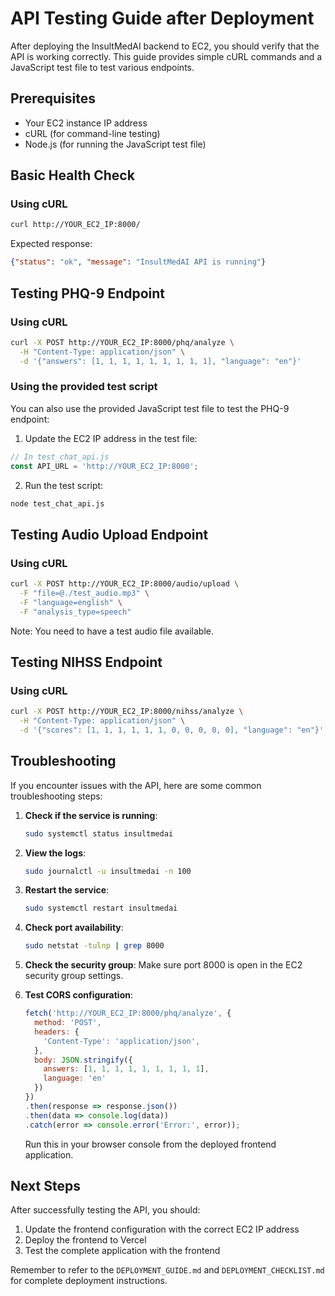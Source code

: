 # API Testing Guide after Deployment

After deploying the InsultMedAI backend to EC2, you should verify that the API is working correctly. This guide provides simple cURL commands and a JavaScript test file to test various endpoints.

## Prerequisites
- Your EC2 instance IP address
- cURL (for command-line testing)
- Node.js (for running the JavaScript test file)

## Basic Health Check

### Using cURL
```bash
curl http://YOUR_EC2_IP:8000/
```

Expected response:
```json
{"status": "ok", "message": "InsultMedAI API is running"}
```

## Testing PHQ-9 Endpoint

### Using cURL
```bash
curl -X POST http://YOUR_EC2_IP:8000/phq/analyze \
  -H "Content-Type: application/json" \
  -d '{"answers": [1, 1, 1, 1, 1, 1, 1, 1, 1], "language": "en"}'
```

### Using the provided test script
You can also use the provided JavaScript test file to test the PHQ-9 endpoint:

1. Update the EC2 IP address in the test file:

```javascript
// In test_chat_api.js
const API_URL = 'http://YOUR_EC2_IP:8000';
```

2. Run the test script:

```bash
node test_chat_api.js
```

## Testing Audio Upload Endpoint

### Using cURL
```bash
curl -X POST http://YOUR_EC2_IP:8000/audio/upload \
  -F "file=@./test_audio.mp3" \
  -F "language=english" \
  -F "analysis_type=speech"
```

Note: You need to have a test audio file available.

## Testing NIHSS Endpoint

### Using cURL
```bash
curl -X POST http://YOUR_EC2_IP:8000/nihss/analyze \
  -H "Content-Type: application/json" \
  -d '{"scores": [1, 1, 1, 1, 1, 1, 0, 0, 0, 0, 0], "language": "en"}'
```

## Troubleshooting

If you encounter issues with the API, here are some common troubleshooting steps:

1. **Check if the service is running**:
   ```bash
   sudo systemctl status insultmedai
   ```

2. **View the logs**:
   ```bash
   sudo journalctl -u insultmedai -n 100
   ```

3. **Restart the service**:
   ```bash
   sudo systemctl restart insultmedai
   ```

4. **Check port availability**:
   ```bash
   sudo netstat -tulnp | grep 8000
   ```

5. **Check the security group**:
   Make sure port 8000 is open in the EC2 security group settings.

6. **Test CORS configuration**:
   ```javascript
   fetch('http://YOUR_EC2_IP:8000/phq/analyze', {
     method: 'POST',
     headers: {
       'Content-Type': 'application/json',
     },
     body: JSON.stringify({
       answers: [1, 1, 1, 1, 1, 1, 1, 1, 1],
       language: 'en'
     })
   })
   .then(response => response.json())
   .then(data => console.log(data))
   .catch(error => console.error('Error:', error));
   ```
   Run this in your browser console from the deployed frontend application.

## Next Steps

After successfully testing the API, you should:

1. Update the frontend configuration with the correct EC2 IP address
2. Deploy the frontend to Vercel
3. Test the complete application with the frontend

Remember to refer to the `DEPLOYMENT_GUIDE.md` and `DEPLOYMENT_CHECKLIST.md` for complete deployment instructions.
